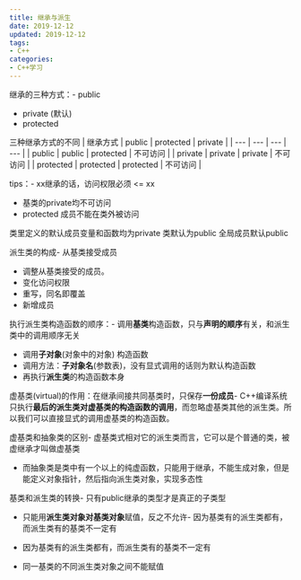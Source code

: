 ```yaml
---
title: 继承与派生
date: 2019-12-12
updated: 2019-12-12
tags:
- C++
categories:
- C++学习
---
```


继承的三种方式：- public
- private (默认)
- protected



三种继承方式的不同
| 继承方式 | public | protected | private |
| --- | --- | --- | --- |
| public | public | protected | 不可访问 |
| private | private | private | 不可访问 |
| protected | protected | protected | 不可访问 |


tips：- xx继承的话，访问权限必须 <= xx
- 基类的private均不可访问
- protected 成员不能在类外被访问



类里定义的默认成员变量和函数均为private
类默认为public
全局成员默认public


派生类的构成- 从基类接受成员
- 调整从基类接受的成员。
- 变化访问权限
- 重写，同名即覆盖
- 新增成员



执行派生类构造函数的顺序：- 调用**基类**构造函数，只与**声明的顺序**有关，和派生类中的调用顺序无关
- 调用**子对象**(对象中的对象) 构造函数
- 调用方法：**子对象名**(参数表)，没有显式调用的话则为默认构造函数
- 再执行**派生类**的构造函数本身



虚基类(virtual)的作用：在继承间接共同基类时，只保存**一份成员**- C++编译系统只执行**最后的派生类对虚基类的构造函数的调用**，而忽略虚基类其他的派生类。所以我们可以直接显式的调用虚基类的构造函数。

虚基类和抽象类的区别- 虚基类式相对它的派生类而言，它可以是个普通的类，被虚继承才叫做虚基类
- 而抽象类是类中有一个以上的纯虚函数，只能用于继承，不能生成对象，但是能定义对象指针，然后指向派生类对象，实现多态性



基类和派生类的转换- 只有public继承的类型才是真正的子类型
- 只能用**派生类对象对基类对象**赋值，反之不允许- 因为基类有的派生类都有，而派生类有的基类不一定有

- 因为基类有的派生类都有，而派生类有的基类不一定有
- 同一基类的不同派生类对象之间不能赋值


